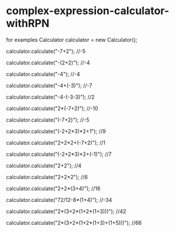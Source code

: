 # complex-expression-calculator-withRPN
<div>
for examples
Calculator calculator = new Calculator();

<p> calculator.calculate("-7+2");
//-5
</p>
<p>calculator.calculate("-(2+2)");
//-4
</p>
<p>calculator.calculate("-4");
//-4
</p>
<p>calculator.calculate("-4+(-3)");
//-7
</p>
<p>calculator.calculate("-4-(-3-3)");
//2
</p>
<p>calculator.calculate("2*(-7+2)");
//-10
</p>
<p>calculator.calculate("(-7+2)");
//-5
</p>
<p>calculator.calculate("(-2+2*3)*2+1");
//9
</p>
<p>calculator.calculate("2+2*2+(-7+2)");
//1
</p>
<p>calculator.calculate("(-2+2*3)*2+(-1)");
//7
</p>
<p>calculator.calculate("2+2");
//4
</p>
<p>calculator.calculate("2+2*2");
//6
</p>
<p>calculator.calculate("2+2*(3+4)");
//16
</p>
<p>calculator.calculate("72/12-8*(1+4)");
//-34
</p>
<p>calculator.calculate("2*(3+2*(1+2*(1+3)))");
//42
</p>
<p>calculator.calculate("2*(3+2*(1+2*(1+3)+(1+5)))");
//66
</p>
</div>